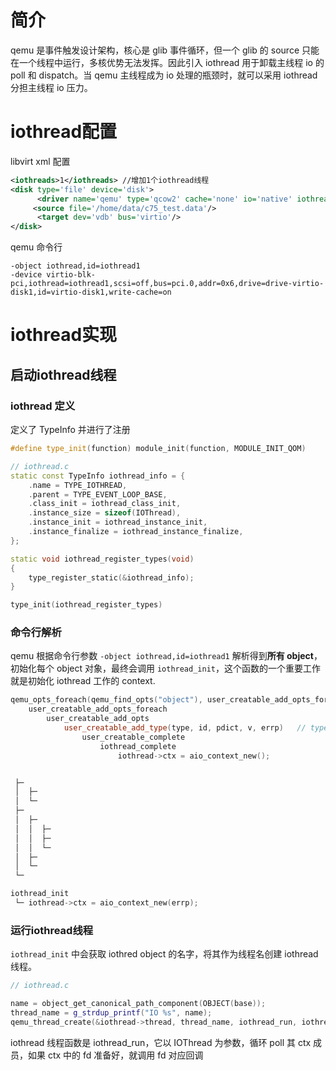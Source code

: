 
# 简介

qemu 是事件触发设计架构，核心是 glib 事件循环，但一个 glib 的 source 只能在一个线程中运行，多核优势无法发挥。因此引入 iothread 用于卸载主线程 io 的 poll 和 dispatch。当 qemu 主线程成为 io 处理的瓶颈时，就可以采用 iothread 分担主线程 io 压力。

# iothread配置

libvirt xml 配置

```xml
<iothreads>1</iothreads> //增加1个iothread线程
<disk type='file' device='disk'>
      <driver name='qemu' type='qcow2' cache='none' io='native' iothread='1'/> //将virtio磁盘挂到iothread 1上
     <source file='/home/data/c75_test.data'/>
      <target dev='vdb' bus='virtio'/>
</disk>
```

qemu 命令行

```
-object iothread,id=iothread1
-device virtio-blk-pci,iothread=iothread1,scsi=off,bus=pci.0,addr=0x6,drive=drive-virtio-disk1,id=virtio-disk1,write-cache=on
```

# iothread实现

## 启动iothread线程

### iothread 定义

定义了 TypeInfo 并进行了注册

```cpp
#define type_init(function) module_init(function, MODULE_INIT_QOM)

// iothread.c
static const TypeInfo iothread_info = {
    .name = TYPE_IOTHREAD,
    .parent = TYPE_EVENT_LOOP_BASE,
    .class_init = iothread_class_init,
    .instance_size = sizeof(IOThread),
    .instance_init = iothread_instance_init,
    .instance_finalize = iothread_instance_finalize,
};

static void iothread_register_types(void)
{
    type_register_static(&iothread_info);
}

type_init(iothread_register_types)
```

### 命令行解析

qemu 根据命令行参数 `-object iothread,id=iothread1` 解析得到**所有 object**，初始化每个 object 对象，最终会调用 `iothread_init`，这个函数的一个重要工作就是初始化 iothread 工作的 context.

```cpp
qemu_opts_foreach(qemu_find_opts("object"), user_creatable_add_opts_foreach, object_create_initial, &error_fatal);
 	user_creatable_add_opts_foreach
 		user_creatable_add_opts
 			user_creatable_add_type(type, id, pdict, v, errp)	// type="iothread"; id="iothread1"
 				user_creatable_complete
 					iothread_complete           
 						iothread->ctx = aio_context_new(); 
```

```cpp

 ├─ 
 │  ├─ 
 │  └─ 
 ├─ 
 │  ├─ 
 │  │  ├─ 
 │  │  ├─ 
 │  │  └─ 
 │  ├─ 
 │  └─ 
 └─ 

iothread_init
 └─ iothread->ctx = aio_context_new(errp);
```

### 运行iothread线程

`iothread_init` 中会获取 iothred object 的名字，将其作为线程名创建 iothread 线程。

```cpp
// iothread.c

name = object_get_canonical_path_component(OBJECT(base));
thread_name = g_strdup_printf("IO %s", name);
qemu_thread_create(&iothread->thread, thread_name, iothread_run, iothread, QEMU_THREAD_JOINABLE);
```

iothread 线程函数是 iothread_run，它以 IOThread 为参数，循环 poll 其 ctx 成员，如果 ctx 中的 fd 准备好，就调用 fd 对应回调



